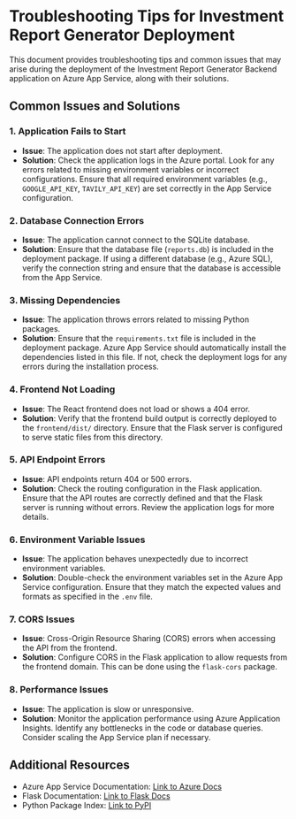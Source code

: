 # Troubleshooting Tips for Investment Report Generator Deployment

This document provides troubleshooting tips and common issues that may arise during the deployment of the Investment Report Generator Backend application on Azure App Service, along with their solutions.

## Common Issues and Solutions

### 1. Application Fails to Start
- **Issue**: The application does not start after deployment.
- **Solution**: Check the application logs in the Azure portal. Look for any errors related to missing environment variables or incorrect configurations. Ensure that all required environment variables (e.g., `GOOGLE_API_KEY`, `TAVILY_API_KEY`) are set correctly in the App Service configuration.

### 2. Database Connection Errors
- **Issue**: The application cannot connect to the SQLite database.
- **Solution**: Ensure that the database file (`reports.db`) is included in the deployment package. If using a different database (e.g., Azure SQL), verify the connection string and ensure that the database is accessible from the App Service.

### 3. Missing Dependencies
- **Issue**: The application throws errors related to missing Python packages.
- **Solution**: Ensure that the `requirements.txt` file is included in the deployment package. Azure App Service should automatically install the dependencies listed in this file. If not, check the deployment logs for any errors during the installation process.

### 4. Frontend Not Loading
- **Issue**: The React frontend does not load or shows a 404 error.
- **Solution**: Verify that the frontend build output is correctly deployed to the `frontend/dist/` directory. Ensure that the Flask server is configured to serve static files from this directory.

### 5. API Endpoint Errors
- **Issue**: API endpoints return 404 or 500 errors.
- **Solution**: Check the routing configuration in the Flask application. Ensure that the API routes are correctly defined and that the Flask server is running without errors. Review the application logs for more details.

### 6. Environment Variable Issues
- **Issue**: The application behaves unexpectedly due to incorrect environment variables.
- **Solution**: Double-check the environment variables set in the Azure App Service configuration. Ensure that they match the expected values and formats as specified in the `.env` file.

### 7. CORS Issues
- **Issue**: Cross-Origin Resource Sharing (CORS) errors when accessing the API from the frontend.
- **Solution**: Configure CORS in the Flask application to allow requests from the frontend domain. This can be done using the `flask-cors` package.

### 8. Performance Issues
- **Issue**: The application is slow or unresponsive.
- **Solution**: Monitor the application performance using Azure Application Insights. Identify any bottlenecks in the code or database queries. Consider scaling the App Service plan if necessary.

## Additional Resources
- Azure App Service Documentation: [Link to Azure Docs](https://docs.microsoft.com/en-us/azure/app-service/)
- Flask Documentation: [Link to Flask Docs](https://flask.palletsprojects.com/)
- Python Package Index: [Link to PyPI](https://pypi.org/)